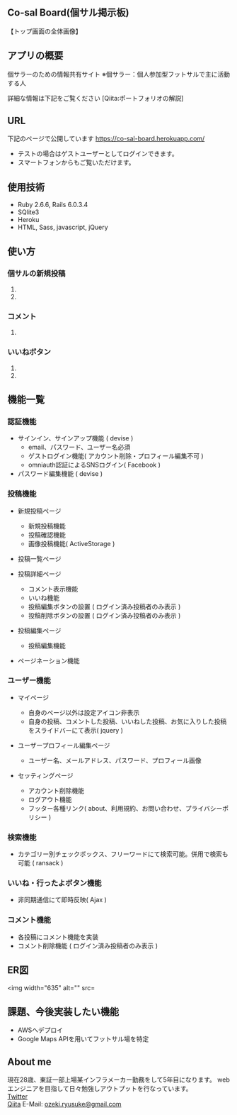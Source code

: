 ## Co-sal Board(個サル掲示板)
【トップ画面の全体画像】

## アプリの概要
個サラーのための情報共有サイト
※個サラー：個人参加型フットサルで主に活動する人

詳細な情報は下記をご覧ください
[Qiita:ポートフォリオの解説]

## URL
下記のページで公開しています
https://co-sal-board.herokuapp.com/

* テストの場合はゲストユーザーとしてログインできます。
* スマートフォンからもご覧いただけます。


## 使用技術
* Ruby 2.6.6, Rails 6.0.3.4
* SQlite3
* Heroku
* HTML, Sass, javascript, jQuery

## 使い方
### 個サルの新規投稿
1.
2.
### コメント
1.
### いいねボタン
1.
2.


## 機能一覧
### 認証機能  
+ サインイン、サインアップ機能 ( devise )  
  * email、パスワード、ユーザー名必須  
  * ゲストログイン機能( アカウント削除・プロフィール編集不可 )
  * omniauth認証によるSNSログイン( Facebook )  
+ パスワード編集機能 ( devise )

### 投稿機能
+ 新規投稿ページ
  * 新規投稿機能
  * 投稿確認機能
  * 画像投稿機能( ActiveStorage )
+ 投稿一覧ページ
+ 投稿詳細ページ
  * コメント表示機能
  * いいね機能
  * 投稿編集ボタンの設置 ( ログイン済み投稿者のみ表示 )
  * 投稿削除ボタンの設置 ( ログイン済み投稿者のみ表示 )
+ 投稿編集ページ
  * 投稿編集機能

+ ページネーション機能
### ユーザー機能
+ マイページ  
  * 自身のページ以外は設定アイコン非表示
  * 自身の投稿、コメントした投稿、いいねした投稿、お気に入りした投稿をスライドバーにて表示( jquery )
+ ユーザープロフィール編集ページ
  * ユーザー名、メールアドレス、パスワード、プロフィール画像

+ セッティングページ
  * アカウント削除機能
  * ログアウト機能
  * フッター各種リンク( about、利用規約、お問い合わせ、プライバシーポリシー )
### 検索機能
+ カテゴリー別チェックボックス、フリーワードにて検索可能。併用で検索も可能 ( ransack )
### いいね・行ったよボタン機能
+ 非同期通信にて即時反映( Ajax )
### コメント機能
+ 各投稿にコメント機能を実装
+ コメント削除機能 ( ログイン済み投稿者のみ表示 )

## ER図
<img width="635" alt="" src=

## 課題、今後実装したい機能
* AWSへデプロイ
* Google Maps APIを用いてフットサル場を特定

## About me
現在28歳、東証一部上場某インフラメーカー勤務をして5年目になります。
webエンジニアを目指して日々勉強しアウトプットを行なっています。  
[Twitter](https://twitter.com/ozeryu7)  
[Qiita](https://qiita.com/otterminal)
E-Mail: [ozeki.ryusuke@gmail.com](ozeki.ryusuke@gmail.com)
